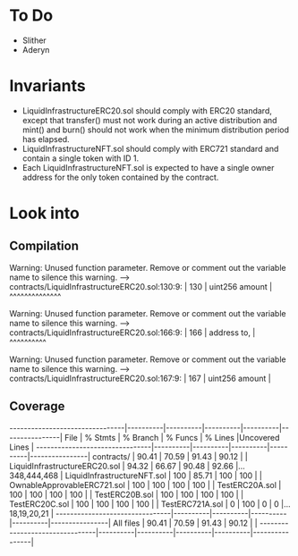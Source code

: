 # To Do

-   Slither
-   Aderyn

# Invariants

-   LiquidInfrastructureERC20.sol should comply with ERC20 standard, except that transfer() must not work during an active distribution and mint() and burn() should not work when the minimum distribution period has elapsed.
-   LiquidInfrastructureNFT.sol should comply with ERC721 standard and contain a single token with ID 1.
-   Each LiquidInfrastructureNFT.sol is expected to have a single owner address for the only token contained by the contract.

# Look into

## Compilation

Warning: Unused function parameter. Remove or comment out the variable name to silence this warning.
--> contracts/LiquidInfrastructureERC20.sol:130:9:
|
130 | uint256 amount
| ^^^^^^^^^^^^^^

Warning: Unused function parameter. Remove or comment out the variable name to silence this warning.
--> contracts/LiquidInfrastructureERC20.sol:166:9:
|
166 | address to,
| ^^^^^^^^^^

Warning: Unused function parameter. Remove or comment out the variable name to silence this warning.
--> contracts/LiquidInfrastructureERC20.sol:167:9:
|
167 | uint256 amount
|

## Coverage

--------------------------------|----------|----------|----------|----------|----------------|
File | % Stmts | % Branch | % Funcs | % Lines |Uncovered Lines |
--------------------------------|----------|----------|----------|----------|----------------|
contracts/ | 90.41 | 70.59 | 91.43 | 90.12 | |
LiquidInfrastructureERC20.sol | 94.32 | 66.67 | 90.48 | 92.66 |... 348,444,468 |
LiquidInfrastructureNFT.sol | 100 | 85.71 | 100 | 100 | |
OwnableApprovableERC721.sol | 100 | 100 | 100 | 100 | |
TestERC20A.sol | 100 | 100 | 100 | 100 | |
TestERC20B.sol | 100 | 100 | 100 | 100 | |
TestERC20C.sol | 100 | 100 | 100 | 100 | |
TestERC721A.sol | 0 | 100 | 0 | 0 |... 18,19,20,21 |
--------------------------------|----------|----------|----------|----------|----------------|
All files | 90.41 | 70.59 | 91.43 | 90.12 | |
--------------------------------|----------|----------|----------|----------|----------------|
